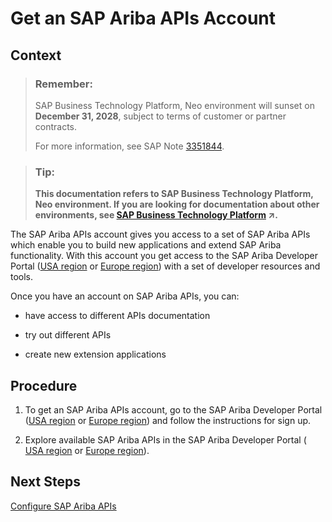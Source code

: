 <!-- loiof7dbeb26531140e7bab57170a24e3701 -->

# Get an SAP Ariba APIs Account



## Context

> ### Remember:  
> SAP Business Technology Platform, Neo environment will sunset on **December 31, 2028**, subject to terms of customer or partner contracts.
> 
> For more information, see SAP Note [3351844](https://me.sap.com/notes/3351844).

> ### Tip:  
> **This documentation refers to SAP Business Technology Platform, Neo environment. If you are looking for documentation about other environments, see [SAP Business Technology Platform](https://help.sap.com/viewer/65de2977205c403bbc107264b8eccf4b/Cloud/en-US/6a2c1ab5a31b4ed9a2ce17a5329e1dd8.html "SAP Business Technology Platform (SAP BTP) is an integrated offering comprised of the following technology portfolios: application development; process automation; integration; data, analytics, and enterprise planning; artificial intelligence. The platform offers users the ability to turn data into business value, compose end-to-end business processes, connect entire IT landscapes, and personalize, build and extend SAP applications. This reduces the overall total cost of ownership maintaining SAP landscapes and third-party software across end-to-end business processes.") :arrow_upper_right:.**

The SAP Ariba APIs account gives you access to a set of SAP Ariba APIs which enable you to build new applications and extend SAP Ariba functionality. With this account you get access to the SAP Ariba Developer Portal \([USA region](https://developer.ariba.com/api/) or [Europe region](https://eu.developer.ariba.com/api/)\) with a set of developer resources and tools.

Once you have an account on SAP Ariba APIs, you can:

-   have access to different APIs documentation

-   try out different APIs

-   create new extension applications




<a name="loiof7dbeb26531140e7bab57170a24e3701__steps_ikw_tcp_p1b"/>

## Procedure

1.  To get an SAP Ariba APIs account, go to the SAP Ariba Developer Portal \([USA region](https://developer.ariba.com/api/) or [Europe region](https://eu.developer.ariba.com/api/)\) and follow the instructions for sign up.

2.  Explore available SAP Ariba APIs in the SAP Ariba Developer Portal \( [USA region](https://developer.ariba.com/api/) or [Europe region](https://eu.developer.ariba.com/api/)\).




<a name="loiof7dbeb26531140e7bab57170a24e3701__postreq_wct_p4w_d1b"/>

## Next Steps

[Configure SAP Ariba APIs](configure-sap-ariba-apis-c523842.md)

